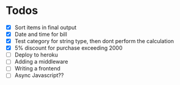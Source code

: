 # Todos

+ [x] Sort items in final output
+ [x] Date and time for bill
+ [x] Test category for string type, then dont perform the calculation
+ [x] 5% discount for purchase exceeding 2000
+ [ ] Deploy to heroku
+ [ ] Adding a middleware
+ [ ] Writing a frontend
+ [ ] Async Javascript??
